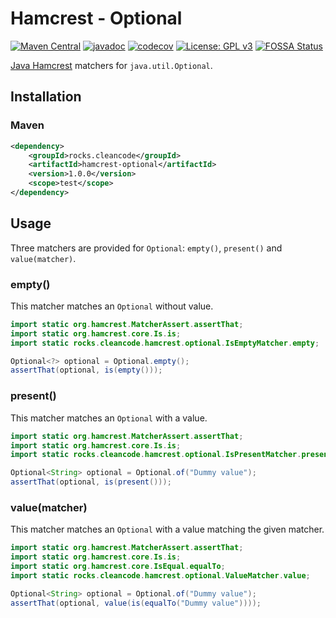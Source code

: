 # Hamcrest - Optional

[![Maven Central](https://img.shields.io/maven-central/v/rocks.cleancode/hamcrest-optional?color=brightgreen)](https://search.maven.org/artifact/rocks.cleancode/hamcrest-optional)
[![javadoc](https://javadoc.io/badge2/rocks.cleancode/hamcrest-optional/javadoc.svg)](https://javadoc.io/doc/rocks.cleancode/hamcrest-optional)
[![codecov](https://codecov.io/gh/clean-code-rocks/hamcrest-java-optional/branch/main/graph/badge.svg?token=MD5XCHBMQ4)](https://codecov.io/gh/clean-code-rocks/hamcrest-java-optional)
[![License: GPL v3](https://img.shields.io/badge/License-GPLv3-blue.svg)](https://www.gnu.org/licenses/gpl-3.0)
[![FOSSA Status](https://app.fossa.com/api/projects/git%2Bgithub.com%2Fclean-code-rocks%2Fhamcrest-java-optional.svg?type=shield)](https://app.fossa.com/projects/git%2Bgithub.com%2Fclean-code-rocks%2Fhamcrest-java-optional?ref=badge_shield)

[Java Hamcrest](http://hamcrest.org/JavaHamcrest/) matchers for `java.util.Optional`.

## Installation

### Maven

```xml
<dependency>
    <groupId>rocks.cleancode</groupId>
    <artifactId>hamcrest-optional</artifactId>
    <version>1.0.0</version>
    <scope>test</scope>
</dependency>
```

## Usage

Three matchers are provided for `Optional`: `empty()`, `present()` and `value(matcher)`.

### empty()

This matcher matches an `Optional` without value.

```java
import static org.hamcrest.MatcherAssert.assertThat;
import static org.hamcrest.core.Is.is;
import static rocks.cleancode.hamcrest.optional.IsEmptyMatcher.empty;

Optional<?> optional = Optional.empty();
assertThat(optional, is(empty()));
```

### present()

This matcher matches an `Optional` with a value.

```java
import static org.hamcrest.MatcherAssert.assertThat;
import static org.hamcrest.core.Is.is;
import static rocks.cleancode.hamcrest.optional.IsPresentMatcher.present;

Optional<String> optional = Optional.of("Dummy value");
assertThat(optional, is(present()));
```

### value(matcher)

This matcher matches an `Optional` with a value matching the given matcher.

```java
import static org.hamcrest.MatcherAssert.assertThat;
import static org.hamcrest.core.Is.is;
import static org.hamcrest.core.IsEqual.equalTo;
import static rocks.cleancode.hamcrest.optional.ValueMatcher.value;

Optional<String> optional = Optional.of("Dummy value");
assertThat(optional, value(is(equalTo("Dummy value"))));
```
